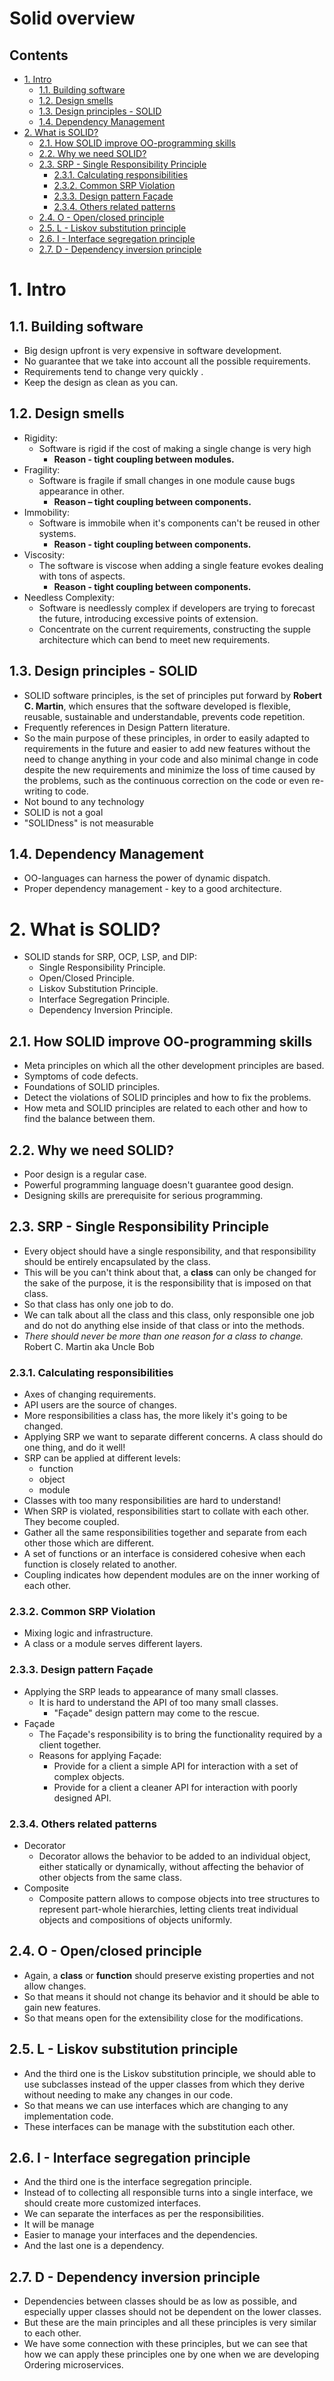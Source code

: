 # Solid overview <!-- omit in toc -->

## Contents <!-- omit in toc -->

- [1. Intro](#1-intro)
  - [1.1. Building software](#11-building-software)
  - [1.2. Design smells](#12-design-smells)
  - [1.3. Design principles - SOLID](#13-design-principles---solid)
  - [1.4. Dependency Management](#14-dependency-management)
- [2. What is SOLID?​](#2-what-is-solid)
  - [2.1. How SOLID improve OO-programming skills​](#21-how-solid-improve-oo-programming-skills)
  - [2.2. Why we need SOLID?​](#22-why-we-need-solid)
  - [2.3. SRP - Single Responsibility Principle](#23-srp---single-responsibility-principle)
    - [2.3.1. Calculating responsibilities](#231-calculating-responsibilities)
    - [2.3.2. Common SRP Violation](#232-common-srp-violation)
    - [2.3.3. Design pattern Façade](#233-design-pattern-façade)
    - [2.3.4. Others related patterns](#234-others-related-patterns)
  - [2.4. O - Open/closed principle](#24-o---openclosed-principle)
  - [2.5. L - Liskov substitution principle](#25-l---liskov-substitution-principle)
  - [2.6. I - Interface segregation principle](#26-i---interface-segregation-principle)
  - [2.7. D - Dependency inversion principle](#27-d---dependency-inversion-principle)

# 1. Intro

## 1.1. Building software

- Big design upfront is ​very expensive in software development​.
- No guarantee that we ​take into account all the possible requirements.
- Requirements tend to change very quickly .
- Keep the design as clean as you can.

## 1.2. Design smells

- Rigidity​:
  - Software is rigid ​if the cost of making a single change is very high​
    - **Reason - tight coupling between modules.**
- Fragility​:
  - Software is fragile if small changes ​in one module cause bugs appearance in other​.
    - **Reason – tight coupling between components.**
- Immobility​:
  - Software is immobile when ​it's components can't be reused in other systems​.
    - **Reason - tight coupling between components.**
- Viscosity​:
  - The software is viscose when adding a single feature evokes dealing with tons of aspects​.
    - **Reason - tight coupling between components.**
- Needless Complexity:
  - Software is needlessly complex if ​developers are trying to forecast the future, ​introducing excessive points of extension​.
  - Concentrate on the current requirements, ​constructing the supple architecture ​which can bend to meet new requirements.

## 1.3. Design principles - SOLID

- SOLID software principles, is the set of principles put forward by **Robert C. Martin**, which ensures that the software developed is flexible, reusable, sustainable and understandable, prevents code repetition.
- Frequently references in Design Pattern literature.
- So the main purpose of these principles, in order to easily adapted to requirements in the future and easier to add new features without the need to change anything in your code and also minimal change in code despite the new requirements and minimize the loss of time caused by the problems, such as the continuous correction on the code or even re-writing to code.
- Not bound to any technology​
- SOLID is not a goal​
- "SOLIDness" is not measurable

## 1.4. Dependency Management

- OO-languages can harness ​the power of dynamic dispatch​.
- Proper dependency management - key to a good architecture.

# 2. What is SOLID?​

- SOLID stands for SRP, OCP, LSP, and DIP:
  - Single Responsibility Principle​.
  - Open/Closed Principle​.
  - Liskov Substitution Principle​.
  - Interface Segregation Principle.​
  - Dependency Inversion Principle.

## 2.1. How SOLID improve OO-programming skills​

- Meta principles on which all the other ​development principles are based​.
- Symptoms of code defects​.
- Foundations of SOLID principles​.
- Detect the violations of SOLID principles and how to fix the problems​.
- How meta and SOLID principles are related to each other ​and how to find the balance between them.

## 2.2. Why we need SOLID?​

- Poor design is a regular case​.
- Powerful programming language doesn't guarantee good design​.
- Designing skills are prerequisite for serious programming.

## 2.3. SRP - Single Responsibility Principle

- Every object should have a ​single responsibility, ​and that responsibility ​should be entirely encapsulated ​by the class.
- This will be you can't think about that, a **class** can only be changed for the sake of the purpose, it is the responsibility that is imposed on that class.
- So that class has only one job to do.
- We can talk about all the class and this class, only responsible one job and do not do anything else inside of that class or into the methods.
- _There should never be more than one reason for a class to change._ Robert C. Martin aka Uncle Bob

### 2.3.1. Calculating responsibilities

- Axes of changing requirements​.
- API users are the source of changes.
- More responsibilities a class has, ​the more likely it's going to be changed.
- Applying SRP we want to separate different concerns. ​A class should do one thing, ​and do it well!
- SRP can be applied at different levels:​
  - function​
  - object​
  - module
- Classes with too many responsibilities ​are hard to understand!
- When SRP is violated, responsibilities ​start to collate with each other. ​They become coupled.
- Gather all the same responsibilities together and separate from each other those which are different.
- A set of functions or an interface ​is considered cohesive ​when each function ​is closely related to another.
- Coupling indicates ​how dependent modules are ​on the inner working of each other.

### 2.3.2. Common SRP Violation

- Mixing logic and infrastructure​.
- A class or a module serves different layers.

### 2.3.3. Design pattern Façade

- Applying the SRP leads to appearance of many small classes​.
  - It is hard to understand the API of too many small classes​.
    - "Façade" design pattern may come to the rescue.
- Façade​
  - The Façade's responsibility ​is to bring the functionality ​required by a client together.
  - Reasons for applying Façade​:
    - Provide for a client a simple API for interaction with a set of complex objects.
    - Provide for a client a cleaner API for interaction with poorly designed API.

### 2.3.4. Others related patterns

- Decorator​
  - Decorator allows the behavior to be added to an individual object, either statically or dynamically, without affecting the behavior of other objects from the same class.
- Composite
  - Composite pattern allows to compose objects into tree structures to represent part-whole hierarchies, letting clients treat individual objects and compositions of objects uniformly.

## 2.4. O - Open/closed principle

- Again, a **class** or **function** should preserve existing properties and not allow changes.
- So that means it should not change its behavior and it should be able to gain new features.
- So that means open for the extensibility close for the modifications.

## 2.5. L - Liskov substitution principle

- And the third one is the Liskov substitution principle, we should able to use subclasses instead of the upper classes from which they derive without needing to make any changes in our code.
- So that means we can use interfaces which are changing to any implementation code.
- These interfaces can be manage with the substitution each other.

## 2.6. I - Interface segregation principle

- And the third one is the interface segregation principle.
- Instead of to collecting all responsible turns into a single interface, we should create more customized interfaces.
- We can separate the interfaces as per the responsibilities.
- It will be manage
- Easier to manage your interfaces and the dependencies.
- And the last one is a dependency.

## 2.7. D - Dependency inversion principle

- Dependencies between classes should be as low as possible, and especially upper classes should not be dependent on the lower classes.
- But these are the main principles and all these principles is very similar to each other.
- We have some connection with these principles, but we can see that how we can apply these principles one by one when we are developing Ordering microservices.
